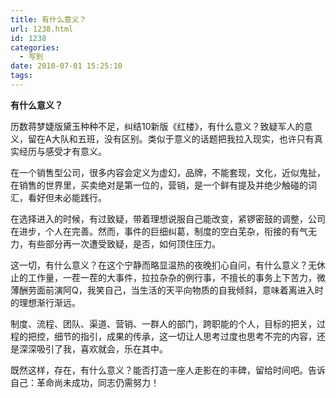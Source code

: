 ```yaml
---
title: 有什么意义？
url: 1238.html
id: 1238
categories:
  - 写到
date: 2010-07-01 15:25:10
tags:
---
```


**有什么意义？**

  
历数蒋梦婕版黛玉种种不足，纠结10新版《红楼》，有什么意义？致疑军人的意义，留在A大队和五班，没有区别。类似于意义的话题把我拉入现实，也许只有真实经历与感受才有意义。  
  
在一个销售型公司，很多内容会定义为虚幻，品牌，不能套现，文化，近似鬼扯，在销售的世界里，买卖绝对是第一位的，营销，是一个鲜有提及并绝少触碰的词汇，看好但未必能践行。  
  
在选择进入的时候，有过致疑，带着理想说服自己能改变，紧锣密鼓的调整，公司在进步，个人在完善。然而，事件的巨细纠葛，制度的空白芜杂，衔接的有气无力，有些部分再一次遭受致疑，是否，如何顶住压力。  
  
这一切，有什么意义？在这个宁静而略显温热的夜晚扪心自问，有什么意义？无休止的工作量，一茬一茬的大事件，拉拉杂杂的例行事，不擅长的事务上下苦力，微薄酬劳面前演阿Q，我笑自己，当生活的天平向物质的自我倾斜，意味着离进入时的理想渐行渐远。  
  
制度、流程、团队、渠道、营销、一群人的部门，跨职能的个人，目标的把关，过程的把控，细节的指引，成果的传承，这一切让人思考过度也思考不完的内容，还是深深吸引了我，喜欢就会，乐在其中。  
  
既然这样，存在，有什么意义？能否打造一座人走影在的丰碑，留给时间吧。告诉自己：革命尚未成功，同志仍需努力！